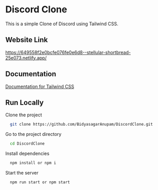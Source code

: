 
# Discord Clone

This is a simple Clone of Discord using Tailwind CSS.

## Website Link
https://649558f2e0bcfe076fe0e6d8--stellular-shortbread-25e073.netlify.app/

## Documentation

[Documentation for Tailwind CSS](https://tailwindcss.com/)


## Run Locally

Clone the project

```bash
  git clone https://github.com/BidyasagarAnupam/DiscordClone.git
```

Go to the project directory

```bash
  cd DiscordClone
```

Install dependencies

```bash
  npm install or npm i
```

Start the server

```bash
  npm run start or npm start
```

